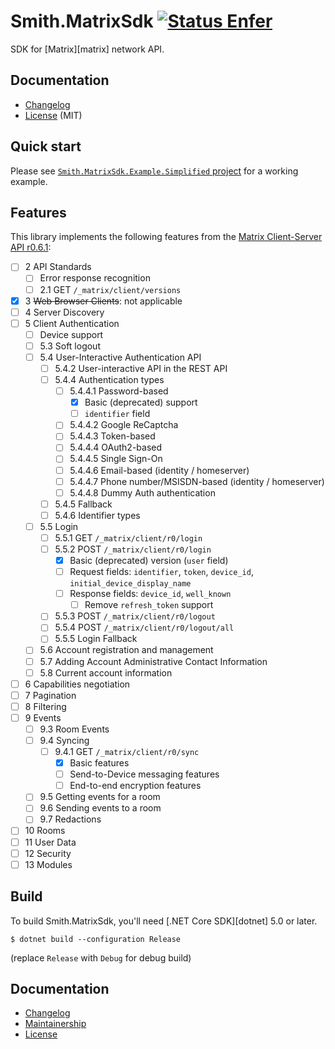 Smith.MatrixSdk [![Status Enfer][status-enfer]][andivionian-status-classifier]
===============

SDK for [Matrix][matrix] network API.

Documentation
-------------

- [Changelog][changelog]
- [License][license] (MIT)

Quick start
-----------

Please see [`Smith.MatrixSdk.Example.Simplified` project][example.simplified]
for a working example.

Features
--------

This library implements the following features from the [Matrix Client-Server
API r0.6.1][matrix.spec]:

- [ ] 2 API Standards
    - [ ] Error response recognition
    - [ ] 2.1 GET `/_matrix/client/versions`
- [x] 3 ~~Web Browser Clients~~: not applicable
- [ ] 4 Server Discovery
- [ ] 5 Client Authentication
    - [ ] Device support
    - [ ] 5.3 Soft logout
    - [ ] 5.4 User-Interactive Authentication API
        - [ ] 5.4.2 User-interactive API in the REST API
        - [ ] 5.4.4 Authentication types
            - [ ] 5.4.4.1 Password-based
                - [x] Basic (deprecated) support
                - [ ] `identifier` field
            - [ ] 5.4.4.2 Google ReCaptcha
            - [ ] 5.4.4.3 Token-based
            - [ ] 5.4.4.4 OAuth2-based
            - [ ] 5.4.4.5 Single Sign-On
            - [ ] 5.4.4.6 Email-based (identity / homeserver)
            - [ ] 5.4.4.7 Phone number/MSISDN-based (identity / homeserver)
            - [ ] 5.4.4.8 Dummy Auth authentication
        - [ ] 5.4.5 Fallback
        - [ ] 5.4.6 Identifier types
    - [ ] 5.5 Login
        - [ ] 5.5.1 GET `/_matrix/client/r0/login`
        - [ ] 5.5.2 POST `/_matrix/client/r0/login`
            - [x] Basic (deprecated) version (`user` field)
            - [ ] Request fields: `identifier`, `token`, `device_id`,
              `initial_device_display_name`
            - [ ] Response fields: `device_id`, `well_known`
                - [ ] Remove `refresh_token` support
        - [ ] 5.5.3 POST `/_matrix/client/r0/logout`
        - [ ] 5.5.4 POST `/_matrix/client/r0/logout/all`
        - [ ] 5.5.5 Login Fallback
    - [ ] 5.6 Account registration and management
    - [ ] 5.7 Adding Account Administrative Contact Information
    - [ ] 5.8 Current account information
- [ ] 6 Capabilities negotiation
- [ ] 7 Pagination
- [ ] 8 Filtering
- [ ] 9 Events
    - [ ] 9.3 Room Events
    - [ ] 9.4 Syncing
        - [ ] 9.4.1 GET `/_matrix/client/r0/sync`
            - [x] Basic features
            - [ ] Send-to-Device messaging features
            - [ ] End-to-end encryption features
    - [ ] 9.5 Getting events for a room
    - [ ] 9.6 Sending events to a room
    - [ ] 9.7 Redactions
- [ ] 10 Rooms
- [ ] 11 User Data
- [ ] 12 Security
- [ ] 13 Modules

Build
-----

To build Smith.MatrixSdk, you'll need [.NET Core SDK][dotnet] 5.0 or later.

```
$ dotnet build --configuration Release
```

(replace `Release` with `Debug` for debug build)

Documentation
-------------

- [Changelog][changelog]
- [Maintainership][maintainership]
- [License][license]

[changelog]: ./CHANGELOG.md
[example.simplified]: ./Smith.MatrixSdk.Example.Simplified/Program.cs
[license]: ./LICENSE.md
[matrix.spec]: https://matrix.org/docs/spec/client_server/r0.6.1
[maintainership]: ./MAINTAINERSHIP.md
[status-enfer]: https://img.shields.io/badge/status-enfer-orange.svg

[andivionian-status-classifier]: https://github.com/ForNeVeR/andivionian-status-classifier#status-enfer-
